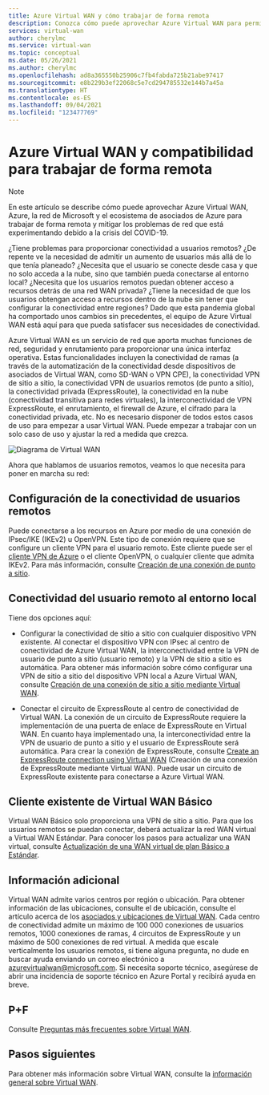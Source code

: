 ```yaml
---
title: Azure Virtual WAN y cómo trabajar de forma remota
description: Conozca cómo puede aprovechar Azure Virtual WAN para permitir el trabajo remoto debido a la pandemia de COVID-19.
services: virtual-wan
author: cherylmc
ms.service: virtual-wan
ms.topic: conceptual
ms.date: 05/26/2021
ms.author: cherylmc
ms.openlocfilehash: ad8a365550b25906c7fb4fabda725b21abe97417
ms.sourcegitcommit: e8b229b3ef22068c5e7cd294785532e144b7a45a
ms.translationtype: HT
ms.contentlocale: es-ES
ms.lasthandoff: 09/04/2021
ms.locfileid: "123477769"
---
```

# <a name="azure-virtual-wan-and-supporting-remote-work"></a>Azure Virtual WAN y compatibilidad para trabajar de forma remota

>[!NOTE]
>En este artículo se describe cómo puede aprovechar Azure Virtual WAN, Azure, la red de Microsoft y el ecosistema de asociados de Azure para trabajar de forma remota y mitigar los problemas de red que está experimentando debido a la crisis del COVID-19.
>

¿Tiene problemas para proporcionar conectividad a usuarios remotos?
¿De repente ve la necesidad de admitir un aumento de usuarios más allá de lo que tenía planeado?
¿Necesita que el usuario se conecte desde casa y que no solo acceda a la nube, sino que también pueda conectarse al entorno local?
¿Necesita que los usuarios remotos puedan obtener acceso a recursos detrás de una red WAN privada?
¿Tiene la necesidad de que los usuarios obtengan acceso a recursos dentro de la nube sin tener que configurar la conectividad entre regiones?
Dado que esta pandemia global ha comportado unos cambios sin precedentes, el equipo de Azure Virtual WAN está aquí para que pueda satisfacer sus necesidades de conectividad.

Azure Virtual WAN es un servicio de red que aporta muchas funciones de red, seguridad y enrutamiento para proporcionar una única interfaz operativa. Estas funcionalidades incluyen la conectividad de ramas (a través de la automatización de la conectividad desde dispositivos de asociados de Virtual WAN, como SD-WAN o VPN CPE), la conectividad VPN de sitio a sitio, la conectividad VPN de usuarios remotos (de punto a sitio), la conectividad privada (ExpressRoute), la conectividad en la nube (conectividad transitiva para redes virtuales), la interconectividad de VPN ExpressRoute, el enrutamiento, el firewall de Azure, el cifrado para la conectividad privada, etc. No es necesario disponer de todos estos casos de uso para empezar a usar Virtual WAN. Puede empezar a trabajar con un solo caso de uso y ajustar la red a medida que crezca.

![Diagrama de Virtual WAN](./media/virtual-wan-about/virtualwan1.png)

Ahora que hablamos de usuarios remotos, veamos lo que necesita para poner en marcha su red:

## <a name="set-up-remote-user-connectivity"></a><a name="connectivity"></a>Configuración de la conectividad de usuarios remotos

Puede conectarse a los recursos en Azure por medio de una conexión de IPsec/IKE (IKEv2) u OpenVPN. Este tipo de conexión requiere que se configure un cliente VPN para el usuario remoto. Este cliente puede ser el [cliente VPN de Azure](https://go.microsoft.com/fwlink/?linkid=2117554) o el cliente OpenVPN, o cualquier cliente que admita IKEv2. Para más información, consulte [Creación de una conexión de punto a sitio](virtual-wan-point-to-site-portal.md).

## <a name="connectivity-from-the-remote-user-to-on-premises"></a><a name="remote user connectivity"></a>Conectividad del usuario remoto al entorno local

Tiene dos opciones aquí:

* Configurar la conectividad de sitio a sitio con cualquier dispositivo VPN existente. Al conectar el dispositivo VPN con IPsec al centro de conectividad de Azure Virtual WAN, la interconectividad entre la VPN de usuario de punto a sitio (usuario remoto) y la VPN de sitio a sitio es automática. Para obtener más información sobre cómo configurar una VPN de sitio a sitio del dispositivo VPN local a Azure Virtual WAN, consulte [Creación de una conexión de sitio a sitio mediante Virtual WAN](virtual-wan-site-to-site-portal.md).

* Conectar el circuito de ExpressRoute al centro de conectividad de Virtual WAN. La conexión de un circuito de ExpressRoute requiere la implementación de una puerta de enlace de ExpressRoute en Virtual WAN. En cuanto haya implementado una, la interconectividad entre la VPN de usuario de punto a sitio y el usuario de ExpressRoute será automática. Para crear la conexión de ExpressRoute, consulte [Create an ExpressRoute connection using Virtual WAN](virtual-wan-expressroute-portal.md) (Creación de una conexión de ExpressRoute mediante Virtual WAN). Puede usar un circuito de ExpressRoute existente para conectarse a Azure Virtual WAN.

## <a name="existing-basic-virtual-wan-customer"></a><a name="basic vWAN"></a>Cliente existente de Virtual WAN Básico

Virtual WAN Básico solo proporciona una VPN de sitio a sitio. Para que los usuarios remotos se puedan conectar, deberá actualizar la red WAN virtual a Virtual WAN Estándar. Para conocer los pasos para actualizar una WAN virtual, consulte [Actualización de una WAN virtual de plan Básico a Estándar](upgrade-virtual-wan.md).

## <a name="additional-information"></a><a name="other considerations"></a>Información adicional

Virtual WAN admite varios centros por región o ubicación. Para obtener información de las ubicaciones, consulte el de ubicación, consulte el artículo acerca de los [asociados y ubicaciones de Virtual WAN](virtual-wan-locations-partners.md). Cada centro de conectividad admite un máximo de 100 000 conexiones de usuarios remotos, 1000 conexiones de ramas, 4 circuitos de ExpressRoute y un máximo de 500 conexiones de red virtual. A medida que escale verticalmente los usuarios remotos, si tiene alguna pregunta, no dude en buscar ayuda enviando un correo electrónico a azurevirtualwan@microsoft.com. Si necesita soporte técnico, asegúrese de abrir una incidencia de soporte técnico en Azure Portal y recibirá ayuda en breve.

## <a name="faq"></a><a name="faq"></a>P+F

Consulte [Preguntas más frecuentes sobre Virtual WAN](virtual-wan-faq.md).

## <a name="next-steps"></a>Pasos siguientes

Para obtener más información sobre Virtual WAN, consulte la [información general sobre Virtual WAN](virtual-wan-about.md).
